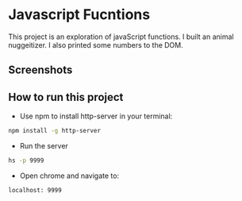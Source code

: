 # Javascript Fucntions

This project is an exploration of javaScript functions. I built an animal nuggeitizer. I also printed some numbers to the DOM. 

## Screenshots 

## How to run this project
* Use npm to install http-server in your terminal: 
```sh
npm install -g http-server 
```
* Run the server 
```sh 
hs -p 9999
```
* Open chrome and navigate to: 
```
localhost: 9999
```

